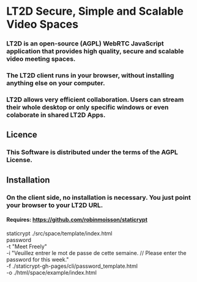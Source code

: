 # LT2D Secure, Simple and Scalable Video Spaces

### LT2D is an open-source (AGPL) WebRTC JavaScript application that provides high quality, secure and scalable video meeting spaces.
### The LT2D client runs in your browser, without installing anything else on your computer.
### LT2D allows very efficient collaboration. Users can stream their whole desktop or only specific windows or even colaborate in shared LT2D Apps.

## Licence

### This Software is distributed under the terms of the AGPL License.

## Installation

### On the client side, no installation is necessary. You just point your browser to your LT2D URL.

#### Requires: https://github.com/robinmoisson/staticrypt

staticrypt ./src/space/template/index.html \
   password \
  -t "Meet Freely" \
  -i "Veuillez entrer le mot de passe de cette semaine. // Please enter the password for this week." \
  -f ./staticrypt-gh-pages/cli/password_template.html \
  -o ./html/space/example/index.html


